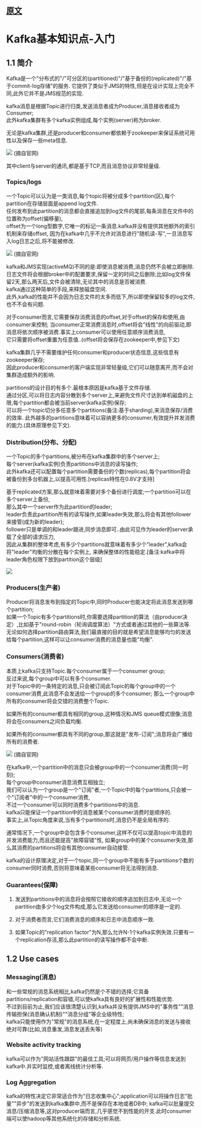 ## [原文](https://www.iteye.com/blog/shift-alt-ctrl-1930345)

# Kafka基本知识点-入门

## 1.1 简介

Kafka是一个"分布式的"/"可分区的(partitioned)"/"基于备份的(replicated)"/"基于commit-log存储"的服务. 
它提供了类似于JMS的特性,但是在设计实现上完全不同,此外它并不是JMS规范的实现.

kafka消息是根据Topic进行归类,发送消息者成为Producer,消息接收者成为Consumer;   
此外kafka集群有多个kafka实例组成,每个实例(server)称为broker.

无论是kafka集群,还是producer和consumer都依赖于zookeeper来保证系统可用性以及保存一些meta信息.

![](../../images/kafka/kafka_1.png)
(摘自官网) 

其中client与server的通讯,都是基于TCP,而且消息协议非常轻量级.

### Topics/logs

一个Topic可以认为是一类消息,每个topic将被分成多个partition(区),每个partition在存储层面是append log文件.  
任何发布到此partition的消息都会直接追加到log文件的尾部,每条消息在文件中的位置称为offset(偏移量),  
offset为一个long型数字,它唯一的标记一条消息.kafka并没有提供其他额外的索引机制来存储offset,
因为在kafka中几乎不允许对消息进行"随机读-写",一旦消息写入log日志之后,将不能被修改.

![](../../images/kafka/kafka_partition_1.png)
(摘自官网) 

kafka和JMS实现(activeMQ)不同的是:即使消息被消费,消息仍然不会被立即删除.   
日志文件将会根据broker中的配置要求,保留一定的时间之后删除;比如log文件保留2天,那么两天后,文件会被清除,无论其中的消息是否被消费.   
kafka通过这种简单的手段,来释放磁盘空间.   
此外,kafka的性能并不会因为日志文件的太多而低下,所以即使保留较多的log文件,也不不会有问题.

对于consumer而言,它需要保存消费消息的offset,对于offset的保存和使用,由consumer来控制;
当consumer正常消费消息时,offset将会"线性"的向前驱动,即消息将依次顺序被消费.事实上consumer可以使用任意顺序消费消息,  
它只需要将offset重置为任意值..(offset将会保存在zookeeper中,参见下文)

kafka集群几乎不需要维护任何consumer和producer状态信息,这些信息有zookeeper保存;   
因此producer和consumer的客户端实现非常轻量级,它们可以随意离开,而不会对集群造成额外的影响.

partitions的设计目的有多个.最根本原因是kafka基于文件存储.   
通过分区,可以将日志内容分散到多个server上,来避免文件尺寸达到单机磁盘的上限,每个partition都会被当前server(kafka实例)保存;  
可以将一个topic切分多任意多个partitions(备注:基于sharding),来消息保存/消费的效率.
此外越多的partitions意味着可以容纳更多的consumer,有效提升并发消费的能力.(具体原理参见下文).

### Distribution(分布、分配)

一个Topic的多个partitions,被分布在kafka集群中的多个server上;   
每个server(kafka实例)负责partitions中消息的读写操作;   
此外kafka还可以配置每个partition需要备份的个数(replicas),每个partition将会被备份到多台机器上,以提高可用性.[replicas特性在0.8V才支持]

基于replicated方案,那么就意味着需要对多个备份进行调度;一个partition可以在多个server上备份,   
那么其中一个server作为此partition的leader;   
leader负责此partition所有的读写操作,如果leader失效,那么将会有其他follower来接管(成为新的leader);   
follower只是单调的和leader跟进,同步消息即可..由此可见作为leader的server承载了全部的请求压力,   
因此从集群的整体考虑,有多少个partitions就意味着有多少个"leader",kafka会将"leader"均衡的分散在每个实例上,
来确保整体的性能稳定.[备注:kafka中将leader角色权限下放到partition这个层级]

![](../../images/kafka/kafka_cluster_partition_leader.jpeg)
 

### Producers(生产者)

Producer将消息发布到指定的Topic中,同时Producer也能决定将此消息发送到哪个partition;   
如果一个Topic有多个partitions时,你需要选择partition的算法（由producer决定）,比如基于"round-robin（轮询调度算法）"方式或者通过其他的一些算法等.
无论如何选择partition路由算法,我们最直接的目的就是希望消息能够均匀的发送给每个partition,这样可以让consumer消费的消息量也能"均衡".

### Consumers(消费者)

本质上kafka只支持Topic.每个consumer属于一个consumer group;  
反过来说,每个group中可以有多个consumer.   
对于Topic中的一条特定的消息,只会被订阅此Topic的每个group中的一个consumer消费,此消息不会发送给一个group的多个consumer;
那么一个group中所有的consumer将会交错的消费整个Topic.

如果所有的consumer都具有相同的group,这种情况和JMS queue模式很像;消息将会在consumers之间负载均衡.

如果所有的consumer都具有不同的group,那这就是"发布-订阅";消息将会广播给所有的消费者.

![](../../images/kafka/kafka_cluster_comsumer_group.png)
(摘自官网) 

在kafka中,一个partition中的消息只会被group中的一个consumer消费(同一时刻);   
每个group中consumer消息消费互相独立;   
我们可以认为一个group是一个"订阅"者,一个Topic中的每个partitions,只会被一个"订阅者"中的一个consumer消费,  
不过一个consumer可以同时消费多个partitions中的消息.   
kafka只能保证一个partition中的消息被某个consumer消费时是顺序的.  
事实上,从Topic角度来说,当有多个partitions时,消息仍不是全局有序的.

通常情况下,一个group中会包含多个consumer,这样不仅可以提高topic中消息的并发消费能力,而且还能提高"故障容错"性,
如果group中的某个consumer失效,那么其消费的partitions将会有其他consumer自动接管.

kafka的设计原理决定,对于一个topic,同一个group中不能有多于partitions个数的consumer同时消费,否则将意味着某些consumer将无法得到消息.

### Guarantees(保障)

1) 发送到partitions中的消息将会按照它接收的顺序追加到日志中,无论一个partition由多少个log文件构成,那么它发送给consumer的顺序是一定的.

2) 对于消费者而言,它们消费消息的顺序和日志中消息顺序一致.

3) 如果Topic的"replication factor"为N,那么允许N-1个kafka实例失效.只要有一个replication存活,那么此partition的读写操作都不会中断.

 

## 1.2 Use cases

### Messaging(消息)

和一些常规的消息系统相比,kafka仍然是个不错的选择;它具备partitions/replication和容错,可以使kafka具有良好的扩展性和性能优势.  
不过到目前为止,我们应该很清楚认识到,kafka并没有提供JMS中的"事务性""消息传输担保(消息确认机制)""消息分组"等企业级特性;  
kafka只能使用作为"常规"的消息系统,在一定程度上,尚未确保消息的发送与接收绝对可靠(比如,消息重发,消息发送丢失等)

### Website activity tracking

kafka可以作为"网站活性跟踪"的最佳工具;可以将网页/用户操作等信息发送到kafka中.并实时监控,或者离线统计分析等.

### Log Aggregation

kafka的特性决定它非常适合作为"日志收集中心";application可以将操作日志"批量""异步"的发送到kafka集群中,而不是保存在本地或者DB中;
kafka可以批量提交消息/压缩消息等,这对producer端而言,几乎感觉不到性能的开支.此时consumer端可以使hadoop等其他系统化的存储和分析系统.